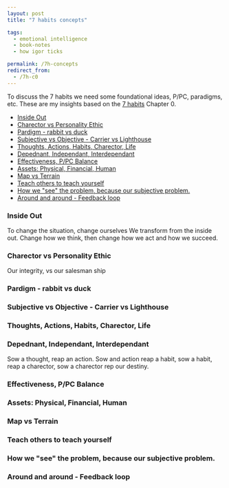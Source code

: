 ```yaml
---
layout: post
title: "7 habits concepts"

tags:
  - emotional intelligence
  - book-notes
  - how igor ticks

permalink: /7h-concepts
redirect_from:
  - /7h-c0
---
```


To discuss the 7 habits we need some foundational ideas, P/PC, paradigms, etc. These are my insights based on the [7 habits](/7h) Chapter 0.

<!-- prettier-ignore-start -->
<!-- vim-markdown-toc GFM -->

- [Inside Out](#inside-out)
- [Charector vs Personality Ethic](#charector-vs-personality-ethic)
- [Pardigm - rabbit vs duck](#pardigm---rabbit-vs-duck)
- [Subjective vs Objective - Carrier vs Lighthouse](#subjective-vs-objective---carrier-vs-lighthouse)
- [Thoughts, Actions, Habits, Charector, Life](#thoughts-actions-habits-charector-life)
- [Depednant, Independant, Interdependant](#depednant-independant-interdependant)
- [Effectiveness, P/PC Balance](#effectiveness-ppc-balance)
- [Assets: Physical, Financial, Human](#assets-physical-financial-human)
- [Map vs Terrain](#map-vs-terrain)
- [Teach others to teach yourself](#teach-others-to-teach-yourself)
- [How we "see" the problem, because our subjective problem.](#how-we-see-the-problem-because-our-subjective-problem)
- [Around and around - Feedback loop](#around-and-around---feedback-loop)

<!-- vim-markdown-toc -->
<!-- prettier-ignore-end -->

### Inside Out

To change the situation, change ourselves
We transform from the inside out. Change how we think, then change how we act and how we succeed.

### Charector vs Personality Ethic

Our integrity, vs our salesman ship

### Pardigm - rabbit vs duck

### Subjective vs Objective - Carrier vs Lighthouse

### Thoughts, Actions, Habits, Charector, Life

### Depednant, Independant, Interdependant

Sow a thought, reap an action. Sow and action reap a habit, sow a habit, reap a charector, sow a charector rep our destiny.

### Effectiveness, P/PC Balance

### Assets: Physical, Financial, Human

### Map vs Terrain

### Teach others to teach yourself

### How we "see" the problem, because our subjective problem.

### Around and around - Feedback loop
